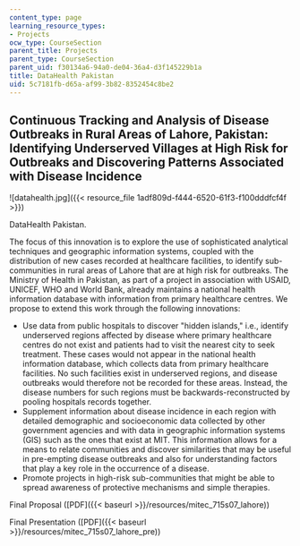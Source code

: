```yaml
---
content_type: page
learning_resource_types:
- Projects
ocw_type: CourseSection
parent_title: Projects
parent_type: CourseSection
parent_uid: f30134a6-94a0-de04-36a4-d3f145229b1a
title: DataHealth Pakistan
uid: 5c7181fb-d65a-af99-3b82-8352454c8be2
---
```


Continuous Tracking and Analysis of Disease Outbreaks in Rural Areas of Lahore, Pakistan: Identifying Underserved Villages at High Risk for Outbreaks and Discovering Patterns Associated with Disease Incidence
----------------------------------------------------------------------------------------------------------------------------------------------------------------------------------------------------------------

![datahealth.jpg]({{< resource_file 1adf809d-f444-6520-61f3-f100dddfcf4f >}})

DataHealth Pakistan.

The focus of this innovation is to explore the use of sophisticated analytical techniques and geographic information systems, coupled with the distribution of new cases recorded at healthcare facilities, to identify sub-communities in rural areas of Lahore that are at high risk for outbreaks. The Ministry of Health in Pakistan, as part of a project in association with USAID, UNICEF, WHO and World Bank, already maintains a national health information database with information from primary healthcare centres. We propose to extend this work through the following innovations:

*   Use data from public hospitals to discover "hidden islands," i.e., identify underserved regions affected by disease where primary healthcare centres do not exist and patients had to visit the nearest city to seek treatment. These cases would not appear in the national health information database, which collects data from primary healthcare facilities. No such facilities exist in underserved regions, and disease outbreaks would therefore not be recorded for these areas. Instead, the disease numbers for such regions must be backwards-reconstructed by pooling hospitals records together.
*   Supplement information about disease incidence in each region with detailed demographic and socioeconomic data collected by other government agencies and with data in geographic information systems (GIS) such as the ones that exist at MIT. This information allows for a means to relate communities and discover similarities that may be useful in pre-empting disease outbreaks and also for understanding factors that play a key role in the occurrence of a disease.
*   Promote projects in high-risk sub-communities that might be able to spread awareness of protective mechanisms and simple therapies.

Final Proposal ([PDF]({{< baseurl >}}/resources/mitec_715s07_lahore))

Final Presentation ([PDF]({{< baseurl >}}/resources/mitec_715s07_lahore_pre))